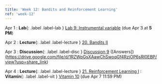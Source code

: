 ```yaml
---
title: 'Week 12: Bandits and Reinforcement Learning'
ref: 'week-12'
---
```


Apr 1
: **Lab**{: .label .label-lab } [Lab 9: Instrumental variable](http://data102.datahub.berkeley.edu/hub/user-redirect/git-pull?repo=https%3A%2F%2Fgithub.com%2Fds-102%2Fsp24-materials&urlpath=lab%2Ftree%2Fsp24-materials%2Flab%2Flab09%2Flab09.ipynb&branch=main) (due Apr 3 at **5 PM**)

Apr 2
: **Lecture**{: .label .label-lecture } [20. Bandits II](lecture/lec20)

Apr 3
: **Discussion**{: .label .label-disc } [Discussion 9](https://drive.google.com/file/d/1GAf-Xb2euWnQnbfFjURKLYiHa-x_FajJ/view?usp=share_link) ([Answers])(https://drive.google.com/file/d/1RZWpGsXAawChSwoqGf4RzjOP6sRI0EBP/view?usp=share_link)

Apr 4
: **Lecture**{: .label .label-lecture } [21. Reinforcement Learning I](lecture/lec21)
: **Vitamin**{: .label .label-vit } [Vitamin 10](https://www.gradescope.com/courses/711377/assignments/4324125/) (due Apr 7 11:59 PM)
